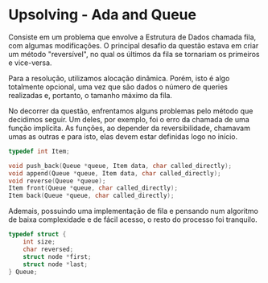 # Upsolving - Ada and Queue

Consiste em um problema que envolve a Estrutura de Dados chamada fila, com algumas modificações. O principal desafio da questão estava em criar um método "reversível", no qual os últimos da fila se tornariam os primeiros e vice-versa. 

Para a resolução, utilizamos alocação dinâmica. Porém, isto é algo totalmente opcional, uma vez que são dados o número de queries realizadas e, portanto, o tamanho máximo da fila.

No decorrer da questão, enfrentamos alguns problemas pelo método que decidimos seguir. Um deles, por exemplo, foi o erro da chamada de uma função implícita. As funções, ao depender da reversibilidade, chamavam umas as outras e para isto, elas devem estar definidas logo no início.

```c
typedef int Item;

void push_back(Queue *queue, Item data, char called_directly);
void append(Queue *queue, Item data, char called_directly);
void reverse(Queue *queue);
Item front(Queue *queue, char called_directly);
Item back(Queue *queue, char called_directly);
```

Ademais, possuindo uma implementação de fila e pensando num algoritmo de baixa complexidade e de fácil acesso, o resto do processo foi tranquilo.

```c
typedef struct {
    int size;
    char reversed;
    struct node *first;
    struct node *last;
} Queue;
```